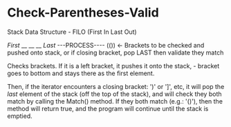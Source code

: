 # Check-Parentheses-Valid
Stack Data Structure - FILO (First In Last Out)

*First*
__
__
__
*Last* ---PROCESS---- (())  <- Brackets to be checked and pushed onto stack, or if closing bracket, pop LAST then validate they match


Checks brackets. If it is a left bracket, it pushes it onto the stack, - bracket goes to bottom and stays there as the first element.

Then, if the iterator encounters a closing bracket: ')' or ']', etc, it will pop the *last* element of the stack (off the top of the stack), and will check they both match by calling the Match() method. If they both match (e.g.: '()'), then the method will return true, and the program will continue until the stack is emptied.
